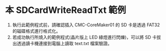
# 本 SDCardWriteReadTxt 範例
1. 執行此範例程式前，請確認插入 CMC-CoreMaker01 的 SD 卡是透過 FAT32 的磁碟格式進行格式化。
2. 若成功執行所燒入的範例程式(晶片版上 LED 綠燈進行閃爍)，可以將 SD 卡拔出透過讀卡機連接到電腦上讀取 text.txt 檔案驗證。